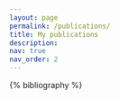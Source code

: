 ```yaml
---
layout: page
permalink: /publications/
title: My publications
description:
nav: true
nav_order: 2
---
```


<!-- _pages/publications.md -->
<div class="publications">

{% bibliography %}

</div>
